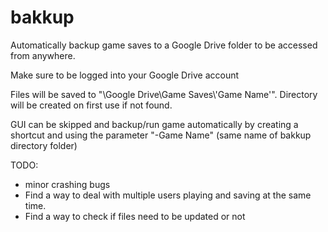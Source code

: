 # bakkup
Automatically backup game saves to a Google Drive folder to be accessed from anywhere.

Make sure to be logged into your Google Drive account

Files will be saved to "\Google Drive\Game Saves\\'Game Name'". Directory will be created on first use if not found. 

GUI can be skipped and backup/run game automatically by creating a shortcut and using the parameter "-Game Name" (same name of bakkup directory folder)

TODO:
- minor crashing bugs
- Find a way to deal with multiple users playing and saving at the same time.
- Find a way to check if files need to be updated or not